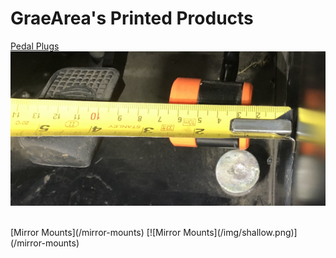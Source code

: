 # GraeArea's Printed Products

[Pedal Plugs](/pedals)
[![Pedal Plugs](/img/measure-s3.png)](/pedals)

<br>
[Mirror Mounts](/mirror-mounts)
[![Mirror Mounts](/img/shallow.png)](/mirror-mounts)

[//]: # (<br>)

[//]: # (<img src="/img/shallow.png" height="200" />)

[//]: # ()
[//]: # (<a href="/mirror-mounts"> <img src="/img/shallow.png" height="200" /></a>)

[//]: # ([GoPro Mount]&#40;/gopro-mounts&#41;)

[//]: # ([![GoPro Mount]&#40;/img/gopro.png&#41;]&#40;/gopro-mounts&#41;)

